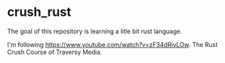 # crush_rust

The goal of this repository is learning a litle bit rust language.

I'm following https://www.youtube.com/watch?v=zF34dRivLOw. The Rust Crush Course of Traversy Media.
